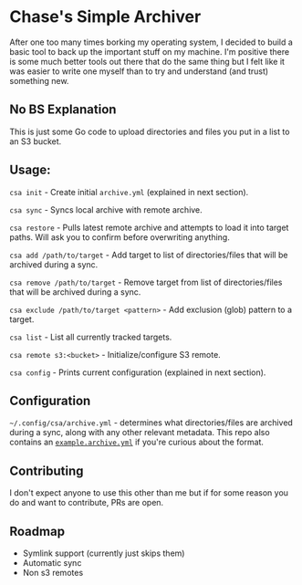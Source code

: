 # Chase's Simple Archiver

After one too many times borking my operating system, I decided to build a basic tool to back up the important stuff on my machine. I'm positive there is some much better tools out there that do the same thing but I felt like it was easier to write one myself than to try and understand (and trust) something new.

## No BS Explanation

This is just some Go code to upload directories and files you put in a list to an S3 bucket.

## Usage:

`csa init` - Create initial `archive.yml` (explained in next section).

`csa sync` - Syncs local archive with remote archive.

`csa restore` - Pulls latest remote archive and attempts to load it into target paths. Will ask you to confirm before overwriting anything.

`csa add /path/to/target` - Add target to list of directories/files that will be archived during a sync.

`csa remove /path/to/target` - Remove target from list of directories/files that will be archived during a sync.

`csa exclude /path/to/target <pattern>` - Add exclusion (glob) pattern to a target.

`csa list` - List all currently tracked targets.

`csa remote s3:<bucket>` - Initialize/configure S3 remote.

`csa config` - Prints current configuration (explained in next section).

## Configuration

`~/.config/csa/archive.yml` - determines what directories/files are archived during a sync, along with any other relevant metadata. This repo also contains an [`example.archive.yml`](example.archive.yml) if you're curious about the format.

## Contributing

I don't expect anyone to use this other than me but if for some reason you do and want to contribute, PRs are open.

## Roadmap

- Symlink support (currently just skips them)
- Automatic sync
- Non s3 remotes
